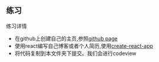 ## 练习

练习详情

- 在github上创建自己的主页,参照[github page](https://pages.github.com/)
- 使用react编写自己博客或者个人简历,使用[create-react-app](https://github.com/facebook/create-react-app)
- 将代码复制到本文件夹下提交。我们会进行codeview
